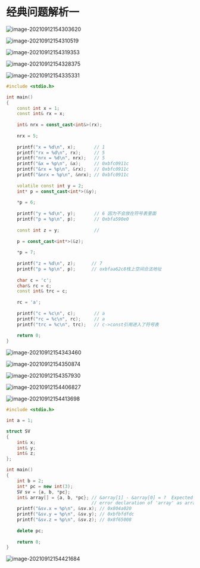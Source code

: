 # 经典问题解析一

![image-20210912154303620](12.经典问题解析一.assets/image-20210912154303620.png)



![image-20210912154310519](12.经典问题解析一.assets/image-20210912154310519.png)



![image-20210912154319353](12.经典问题解析一.assets/image-20210912154319353.png)



![image-20210912154328375](12.经典问题解析一.assets/image-20210912154328375.png)



![image-20210912154335331](12.经典问题解析一.assets/image-20210912154335331.png)

```cpp
#include <stdio.h>

int main()
{
    const int x = 1;
    const int& rx = x;
    
    int& nrx = const_cast<int&>(rx);
    
    nrx = 5;
    
    printf("x = %d\n", x);       // 1
    printf("rx = %d\n", rx);     // 5
    printf("nrx = %d\n", nrx);   // 5
    printf("&x = %p\n", &x);     // 0xbfc0911c
    printf("&rx = %p\n", &rx);   // 0xbfc0911c
    printf("&nrx = %p\n", &nrx); // 0xbfc0911c 
    
    volatile const int y = 2;    
    int* p = const_cast<int*>(&y);
    
    *p = 6;
    
    printf("y = %d\n", y);       // 6 因为不会放在符号表里面 
    printf("p = %p\n", p);       // 0xbfa590e0
    
    const int z = y;             // 
    
    p = const_cast<int*>(&z);
    
    *p = 7;
    
    printf("z = %d\n", z);      // 7 
    printf("p = %p\n", p);      // oxbfaa62c8栈上空间合法地址
    
    char c = 'c';
    char& rc = c;
    const int& trc = c;
    
    rc = 'a';
    
    printf("c = %c\n", c);       // a
    printf("rc = %c\n", rc);     // a
    printf("trc = %c\n", trc);   // c->const引用进入了符号表
    
    return 0;
}

```

![image-20210912154343460](12.经典问题解析一.assets/image-20210912154343460.png)



![image-20210912154350874](12.经典问题解析一.assets/image-20210912154350874.png)



![image-20210912154357930](12.经典问题解析一.assets/image-20210912154357930.png)



![image-20210912154406827](12.经典问题解析一.assets/image-20210912154406827.png)

![image-20210912154413698](12.经典问题解析一.assets/image-20210912154413698.png)

```cpp
#include <stdio.h>

int a = 1;

struct SV
{
    int& x;
    int& y;
    int& z;
};

int main()
{
    int b = 2;
    int* pc = new int(3);
    SV sv = {a, b, *pc};
    int& array[] = {a, b, *pc}; // &array[1] - &array[0] = ?  Expected ==> 4->下面的地址发现内存不连续，破坏了C语言中数据地址连续的特性，所以C++不支持引用数组
                                // error declaration of 'array' as array of references
    printf("&sv.x = %p\n", &sv.x); // 0x804a020
    printf("&sv.y = %p\n", &sv.y); // 0xbfbfdfdc
    printf("&sv.z = %p\n", &sv.z); // 0x8f65008
    
    delete pc;
    
    return 0;
}

```

![image-20210912154421684](12.经典问题解析一.assets/image-20210912154421684.png)